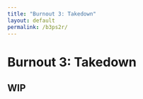 ```yaml
---
title: "Burnout 3: Takedown"
layout: default
permalink: /b3ps2r/
---
```


# Burnout 3: Takedown
## WIP
